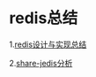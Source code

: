 # redis总结

1.<a href="https://lishq.github.io/tags/Redis/" target="_blank">redis设计与实现总结</a>

2.[share-jedis分析](http://www.cnblogs.com/vhua/p/redis_2.html?_blank)

